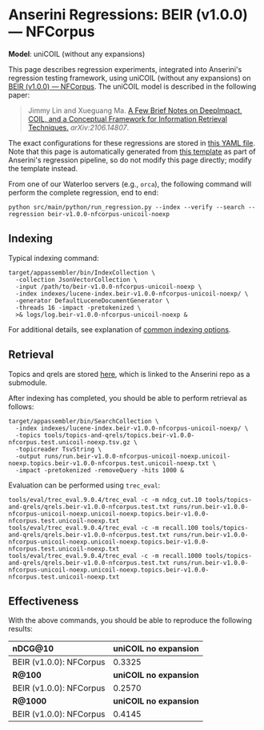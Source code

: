 # Anserini Regressions: BEIR (v1.0.0) &mdash; NFCorpus

**Model**: uniCOIL (without any expansions)

This page describes regression experiments, integrated into Anserini's regression testing framework, using uniCOIL (without any expansions) on [BEIR (v1.0.0) &mdash; NFCorpus](http://beir.ai/).
The uniCOIL model is described in the following paper:

> Jimmy Lin and Xueguang Ma. [A Few Brief Notes on DeepImpact, COIL, and a Conceptual Framework for Information Retrieval Techniques.](https://arxiv.org/abs/2106.14807) _arXiv:2106.14807_.

The exact configurations for these regressions are stored in [this YAML file](../../src/main/resources/regression/beir-v1.0.0-nfcorpus-unicoil-noexp.yaml).
Note that this page is automatically generated from [this template](../../src/main/resources/docgen/templates/beir-v1.0.0-nfcorpus-unicoil-noexp.template) as part of Anserini's regression pipeline, so do not modify this page directly; modify the template instead.

From one of our Waterloo servers (e.g., `orca`), the following command will perform the complete regression, end to end:

```
python src/main/python/run_regression.py --index --verify --search --regression beir-v1.0.0-nfcorpus-unicoil-noexp
```

## Indexing

Typical indexing command:

```
target/appassembler/bin/IndexCollection \
  -collection JsonVectorCollection \
  -input /path/to/beir-v1.0.0-nfcorpus-unicoil-noexp \
  -index indexes/lucene-index.beir-v1.0.0-nfcorpus-unicoil-noexp/ \
  -generator DefaultLuceneDocumentGenerator \
  -threads 16 -impact -pretokenized \
  >& logs/log.beir-v1.0.0-nfcorpus-unicoil-noexp &
```

For additional details, see explanation of [common indexing options](../../docs/common-indexing-options.md).

## Retrieval

Topics and qrels are stored [here](https://github.com/castorini/anserini-tools/tree/master/topics-and-qrels), which is linked to the Anserini repo as a submodule.

After indexing has completed, you should be able to perform retrieval as follows:

```
target/appassembler/bin/SearchCollection \
  -index indexes/lucene-index.beir-v1.0.0-nfcorpus-unicoil-noexp/ \
  -topics tools/topics-and-qrels/topics.beir-v1.0.0-nfcorpus.test.unicoil-noexp.tsv.gz \
  -topicreader TsvString \
  -output runs/run.beir-v1.0.0-nfcorpus-unicoil-noexp.unicoil-noexp.topics.beir-v1.0.0-nfcorpus.test.unicoil-noexp.txt \
  -impact -pretokenized -removeQuery -hits 1000 &
```

Evaluation can be performed using `trec_eval`:

```
tools/eval/trec_eval.9.0.4/trec_eval -c -m ndcg_cut.10 tools/topics-and-qrels/qrels.beir-v1.0.0-nfcorpus.test.txt runs/run.beir-v1.0.0-nfcorpus-unicoil-noexp.unicoil-noexp.topics.beir-v1.0.0-nfcorpus.test.unicoil-noexp.txt
tools/eval/trec_eval.9.0.4/trec_eval -c -m recall.100 tools/topics-and-qrels/qrels.beir-v1.0.0-nfcorpus.test.txt runs/run.beir-v1.0.0-nfcorpus-unicoil-noexp.unicoil-noexp.topics.beir-v1.0.0-nfcorpus.test.unicoil-noexp.txt
tools/eval/trec_eval.9.0.4/trec_eval -c -m recall.1000 tools/topics-and-qrels/qrels.beir-v1.0.0-nfcorpus.test.txt runs/run.beir-v1.0.0-nfcorpus-unicoil-noexp.unicoil-noexp.topics.beir-v1.0.0-nfcorpus.test.unicoil-noexp.txt
```

## Effectiveness

With the above commands, you should be able to reproduce the following results:

| **nDCG@10**                                                                                                  | **uniCOIL no expansion**|
|:-------------------------------------------------------------------------------------------------------------|-----------|
| BEIR (v1.0.0): NFCorpus                                                                                      | 0.3325    |
| **R@100**                                                                                                    | **uniCOIL no expansion**|
| BEIR (v1.0.0): NFCorpus                                                                                      | 0.2570    |
| **R@1000**                                                                                                   | **uniCOIL no expansion**|
| BEIR (v1.0.0): NFCorpus                                                                                      | 0.4145    |
